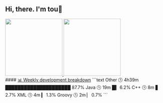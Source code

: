 ## Hi, there.  I'm tou👋
<!--
[//]: # (![tou's git hub stats](https://github-readme-stats.vercel.app/api?username=toulzx&count_private=true&show_icons=true&icon_color=d8a499&title_color=7294d4&text_color=718096&bg_color=ffffff&hide_title=true&include_all_commits=true))
[//]: # ([![Top Langs](https://github-readme-stats.vercel.app/api/top-langs/?username=toulzx&layout=compact)](https://github.com/anuraghazra/github-readme-stats))
-->

<div>
<a href="https://github.com/toulzx">
  <img height="182em" src="https://github-readme-stats.vercel.app/api?username=toulzx&count_private=true&show_icons=true&icon_color=d8a499&title_color=7294d4&text_color=718096&bg_color=ffffff&include_all_commits=true" />
  <img height="182em" src="https://github-readme-stats.vercel.app/api/top-langs/?username=AVS1508&show_icons=true&icon_color=d8a499&title_color=7294d4&text_color=718096&bg_color=fffff&layout=compact" />
</a>
</div>
<div width="50%">
<div>
<!-- waka-box start -->
#### <a href="https://gist.github.com/a1ece18ebb6a13ac8c2e0dc993e2caed" target="_blank">📊 Weekly development breakdown</a>
```text
Other          🕓 4h39m █████████████████████    87.7%
Java           🕓 19m   █▍                        6.2%
C++            🕓 8m    ▋                         2.7%
XML            🕓 4m    ▎                         1.3%
Groovy         🕓 2m    ▏                         0.7%
```
<!-- Powered by https://github.com/YouEclipse/waka-box-go . -->
<!-- waka-box end -->
  </div>
</div>

<!--
[^_^]: # - :orange_book: Focusing on Vue & Android recently
[^_^]: # - :hammer: Creator of applications and frameworks
-->

<!--
<table>
  <tr>
    <td valign="center" width="50%">
    </td>
    <td valign="center" width="50%">
    </td>
  </tr>
</table>
-->

